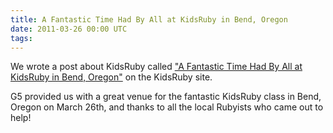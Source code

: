 ```yaml
---
title: A Fantastic Time Had By All at KidsRuby in Bend, Oregon
date: 2011-03-26 00:00 UTC
tags:
---
```


We wrote a post about KidsRuby called ["A Fantastic Time Had By All at KidsRuby in Bend, Oregon"](http://www.kidsruby.com#2011-03-26) on the KidsRuby site.

G5 provided us with a great venue for the fantastic KidsRuby class in Bend, Oregon on March 26th, and thanks to all the local Rubyists who came out to help!
